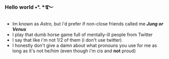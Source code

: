 ### Hello world •°. *࿐
- Im known as *Astro*, but i'd prefer if non-close friends called me ***Jung or Venus***
- I play that dumb horse game full of mentally-ill people from Twitter
- I say that like i'm not 1/2 of them (i don't use twitter)
- I honestly don't give a damn about what pronouns you use for me as long as it's not he/him (even though i'm cis and **not** proud)
